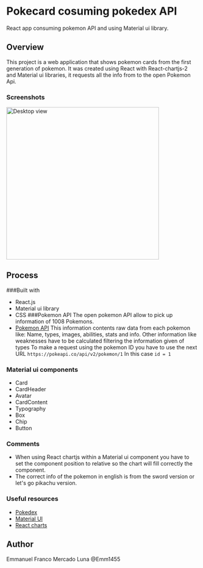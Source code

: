 # Pokecard cosuming pokedex API
React app consuming pokemon API and using Material ui library.


## Overview
This project is a web application that shows pokemon cards from the first generation of pokemon.
It was created using React with React-chartjs-2 and Material ui libraries, it requests all the info from to the open Pokemon Api.

### Screenshots

<picture>
    <img src="https://imgur.com/vY9QFFH.png" width= "400px" alt= "Desktop view">
</picture>

## Process
###Built with
- React.js
- Material ui library
- CSS
###Pokemon API
The open pokemon API allow to pick up information of 1008 Pokemons.
- [Pokemon API](https://pokeapi.co/?ref=public-apis)
This information contents raw data from each pokemon like: Name, types, images, abilities, stats and info. Other information like weaknesses have to be calculated filtering the information given of types
To make a request using the pokemon ID you have to use the next URL
`https://pokeapi.co/api/v2/pokemon/1`
In this case `id = 1`
### Material ui components
- Card
- CardHeader
- Avatar
- CardContent
- Typography
- Box
- Chip
- Button
### Comments
- When using React chartjs within a Material ui component you have to set the component position to relative so the chart will fill correctly the component.
- The correct info of the pokemon in english is from the sword version or let's go pikachu version.
### Useful resources
- [Pokedex](https://www.pokemon.com/us/pokedex)
- [Material UI](https://mui.com/)
- [React charts](https://react-chartjs-2.js.org/)
## Author
Emmanuel Franco Mercado Luna @Emm1455
